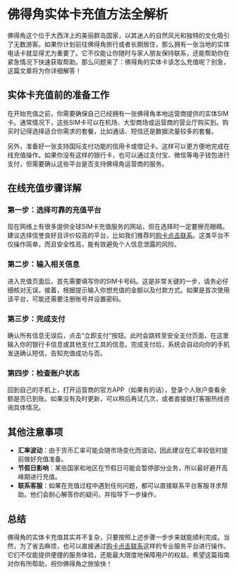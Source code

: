 # 佛得角实体卡充值方法全解析

佛得角这个位于大西洋上的美丽群岛国家，以其迷人的自然风光和独特的文化吸引了无数游客。如果你计划前往佛得角旅行或者长期居住，那么拥有一张当地的实体电话卡就显得尤为重要了。它不仅能让你随时与家人朋友保持联系，还能帮助你在紧急情况下快速获取帮助。那么问题来了：佛得角的实体卡该怎么充值呢？别急，这篇文章将为你详细解答！

## 实体卡充值前的准备工作

在开始充值之前，你需要确保自己已经拥有一张佛得角本地运营商提供的实体SIM卡。通常情况下，这些SIM卡可以在机场、大型商场或运营商的营业厅购买到。购买时记得选择适合你需求的套餐，比如通话、短信还是数据流量较多的套餐。

另外，准备好一张支持国际支付功能的信用卡或借记卡。这样可以更方便地完成在线充值操作。如果你没有这样的银行卡，也可以通过支付宝、微信等电子钱包进行支付，但需要确认这些平台是否支持佛得角运营商的服务。

## 在线充值步骤详解

### 第一步：选择可靠的充值平台

现在网络上有很多提供全球SIM卡充值服务的网站，但在选择时一定要擦亮眼睛。建议选择信誉良好且评价较高的平台，比如我们推荐的[购卡点击联系](https://t.me/s/esim1088)。这类平台不仅操作简单，而且安全性高，能有效避免个人信息泄露的风险。

### 第二步：输入相关信息

进入充值页面后，首先需要填写你的SIM卡号码。这是非常关键的一步，请务必仔细核对无误。接着，根据提示输入你想充值的金额以及付款方式。如果是首次使用该平台，可能还需要注册账号并设置密码。

### 第三步：完成支付

确认所有信息无误后，点击“立即支付”按钮。此时会跳转至安全支付页面，在这里输入你的银行卡信息或其他支付工具的信息。完成支付后，系统会自动向你的手机发送确认短信，告知充值成功与否。

### 第四步：检查账户状态

回到自己的手机上，打开运营商的官方APP（如果有的话），登录个人账户查看余额是否已到账。如果没有及时更新，可以稍后再试几次，或者直接拨打客服热线咨询具体情况。

## 其他注意事项

- **汇率波动**：由于货币汇率可能会随市场变化而波动，因此建议在汇率较低时提前做好充值准备。
- **节假日影响**：某些国家和地区在节假日可能会暂停部分业务，所以最好避开高峰期进行充值。
- **联系客服**：如果在充值过程中遇到任何问题，都可以直接联系平台客服寻求帮助。他们会耐心解答你的疑问，并指导下一步操作。

## 总结

佛得角的实体卡充值其实并不复杂，只要按照上述步骤一步步来就能顺利完成。当然，为了省去麻烦，也可以直接通过[购卡点击联系](https://t.me/s/esim1088)这样的专业服务平台进行操作。它们不仅能提供便捷的服务体验，还能最大限度地保障用户的权益。希望这篇指南对你有所帮助，祝你佛得角之旅愉快！